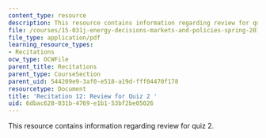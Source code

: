```yaml
---
content_type: resource
description: This resource contains information regarding review for quiz 2.
file: /courses/15-031j-energy-decisions-markets-and-policies-spring-2012/6dbac628031b4769e1b153bf2be05026_MIT15_031JS12_rec12.pdf
file_type: application/pdf
learning_resource_types:
- Recitations
ocw_type: OCWFile
parent_title: Recitations
parent_type: CourseSection
parent_uid: 544209e9-3af0-e518-a19d-fff04470f178
resourcetype: Document
title: 'Recitation 12: Review for Quiz 2 '
uid: 6dbac628-031b-4769-e1b1-53bf2be05026
---
```

This resource contains information regarding review for quiz 2.